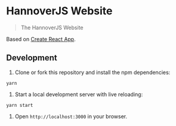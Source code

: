 # HannoverJS Website

> The HannoverJS Website

Based on [Create React App](https://github.com/facebook/create-react-app).

## Development

1. Clone or fork this repository and install the npm dependencies:
```
yarn
```

1. Start a local development server with live reloading:
```
yarn start
```

1. Open `http://localhost:3000` in your browser.
